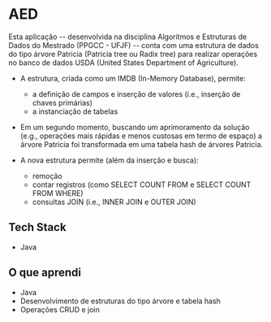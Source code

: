 # AED
Esta aplicação -- desenvolvida na disciplina Algoritmos e Estruturas de Dados do Mestrado (PPGCC - UFJF) -- conta com uma estrutura de dados do tipo árvore Patricia (Patricia tree ou Radix tree) para realizar operações no banco de dados USDA (United States Department of Agriculture). 
  
  * A estrutura, criada como um IMDB (In-Memory Database), permite:
    - a definição de campos e inserção de valores (i.e., inserção de chaves primárias)
    - a instanciação de tabelas
    
  * Em um segundo momento, buscando um aprimoramento da solução (e.g., operações mais rápidas e menos custosas em termo de espaço) a árvore Patricia foi transformada em uma tabela hash de árvores Patricia.
  
  * A nova estrutura permite (além da inserção e busca):
    - remoção
    - contar registros (como SELECT COUNT FROM e SELECT COUNT FROM WHERE)
    - consultas JOIN (i.e., INNER JOIN e OUTER JOIN) 
  
## Tech Stack
* Java

## O que aprendi

* Java
* Desenvolvimento de estruturas do tipo árvore e tabela hash
* Operações CRUD e join
